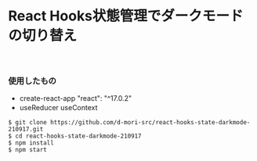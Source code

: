# React Hooks状態管理でダークモードの切り替え
　
### 使用したもの
- create-react-app "react": "^17.0.2"
- useReducer useContext
　
```
$ git clone https://github.com/d-mori-src/react-hooks-state-darkmode-210917.git
$ cd react-hooks-state-darkmode-210917
$ npm install
$ npm start
```
